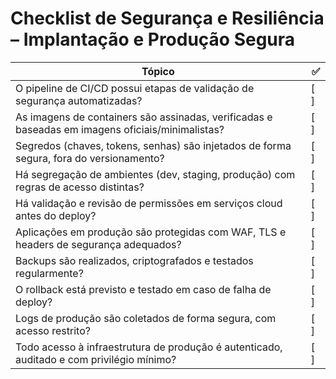 # Checklist de Segurança e Resiliência – Implantação e Produção Segura

| Tópico                                                                                                      | ✅  |
|--------------------------------------------------------------------------------------------------------------|-----|
| O pipeline de CI/CD possui etapas de validação de segurança automatizadas?                                  | [ ] |
| As imagens de containers são assinadas, verificadas e baseadas em imagens oficiais/minimalistas?            | [ ] |
| Segredos (chaves, tokens, senhas) são injetados de forma segura, fora do versionamento?                     | [ ] |
| Há segregação de ambientes (dev, staging, produção) com regras de acesso distintas?                         | [ ] |
| Há validação e revisão de permissões em serviços cloud antes do deploy?                                     | [ ] |
| Aplicações em produção são protegidas com WAF, TLS e headers de segurança adequados?                        | [ ] |
| Backups são realizados, criptografados e testados regularmente?                                             | [ ] |
| O rollback está previsto e testado em caso de falha de deploy?                                              | [ ] |
| Logs de produção são coletados de forma segura, com acesso restrito?                                        | [ ] |
| Todo acesso à infraestrutura de produção é autenticado, auditado e com privilégio mínimo?                   | [ ] |
